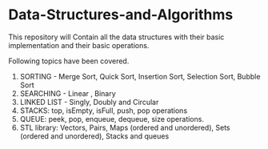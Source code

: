 # Data-Structures-and-Algorithms

This repository will Contain all the data structures with their basic implementation and their basic operations.

Following topics have been covered.

1. SORTING - Merge Sort, Quick Sort, Insertion Sort, Selection Sort, Bubble Sort
2. SEARCHING - Linear , Binary
3. LINKED LIST - Singly, Doubly and Circular
4. STACKS: top, isEmpty, isFull, push, pop operations
5. QUEUE: peek, pop, enqueue, dequeue, size operations.
6. STL library: Vectors, Pairs, Maps (ordered and unordered), Sets (ordered and unordered), Stacks and queues
